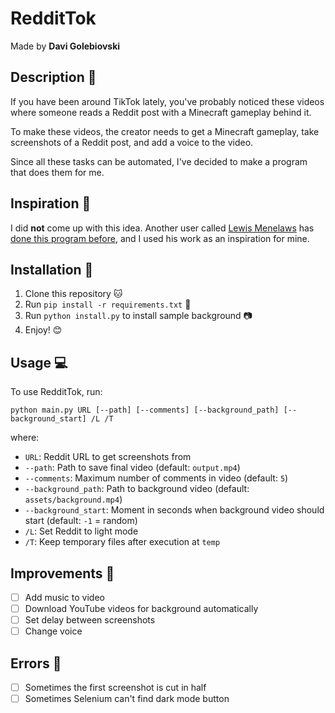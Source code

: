 # RedditTok
Made by **Davi Golebiovski**

## Description 📰
If you have been around TikTok lately, you've probably noticed these videos where someone reads a Reddit post with a Minecraft gameplay behind it.

To make these videos, the creator needs to get a Minecraft gameplay, take screenshots of a Reddit post, and add a voice to the video.

Since all these tasks can be automated, I've decided to make a program that does them for me.

## Inspiration 🧠
I did **not** come up with this idea. Another user called [Lewis Menelaws](https://github.com/elebumm) has [done this program before](https://github.com/elebumm/RedditVideoMakerBot), and I used his work as an inspiration for mine.

## Installation 💾
 1. Clone this repository 🐱
 2. Run `pip install -r requirements.txt` 📄
 3. Run `python install.py` to install sample background 📷
 4. Enjoy! 😊

## Usage 💻
To use RedditTok, run:

```python main.py URL [--path] [--comments] [--background_path] [--background_start] /L /T```

where:
 - `URL`: Reddit URL to get screenshots from
 - `--path`: Path to save final video (default: `output.mp4`)
 - `--comments`: Maximum number of comments in video (default: `5`)
 - `--background_path`: Path to background video (default: `assets/background.mp4`)
 - `--background_start`: Moment in seconds when background video should start (default: `-1` = random)
 - `/L`: Set Reddit to light mode
 - `/T`: Keep temporary files after execution at `temp`

## Improvements 🌟
 - [ ] Add music to video
 - [ ] Download YouTube videos for background automatically
 - [ ] Set delay between screenshots
 - [ ] Change voice

## Errors 🚨
 - [ ] Sometimes the first screenshot is cut in half
 - [ ] Sometimes Selenium can't find dark mode button